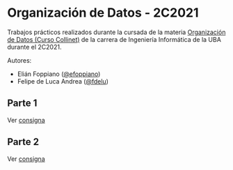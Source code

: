 # Organización de Datos - 2C2021

Trabajos prácticos realizados durante la cursada de la materia [Organización de Datos (Curso Collinet)](https://orga-de-datos.github.io/) de la carrera de Ingeniería Informática de la UBA durante el 2C2021.

Autores:

- Elián Foppiano ([@efoppiano](https://github.com/efoppiano))
- Felipe de Luca Andrea ([@fdelu](https://github.com/fdelu))

## Parte 1

Ver [consigna](https://github.com/orga-de-datos/practicas/blob/master/tps/2021-2c-tp/2021-2c-tp-parte1.md)

## Parte 2

Ver [consigna](https://github.com/orga-de-datos/practicas/blob/master/tps/2021-2c-tp/enunciado_parte2.md)
